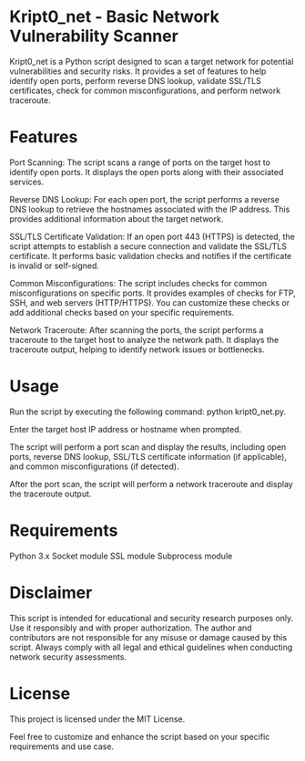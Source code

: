 # Kript0_net - Basic Network Vulnerability Scanner
Kript0_net is a Python script designed to scan a target network for potential vulnerabilities and security risks. It provides a set of features to help identify open ports, perform reverse DNS lookup, validate SSL/TLS certificates, check for common misconfigurations, and perform network traceroute.

# Features
Port Scanning: The script scans a range of ports on the target host to identify open ports. It displays the open ports along with their associated services.

Reverse DNS Lookup: For each open port, the script performs a reverse DNS lookup to retrieve the hostnames associated with the IP address. This provides additional information about the target network.

SSL/TLS Certificate Validation: If an open port 443 (HTTPS) is detected, the script attempts to establish a secure connection and validate the SSL/TLS certificate. It performs basic validation checks and notifies if the certificate is invalid or self-signed.

Common Misconfigurations: The script includes checks for common misconfigurations on specific ports. It provides examples of checks for FTP, SSH, and web servers (HTTP/HTTPS). You can customize these checks or add additional checks based on your specific requirements.

Network Traceroute: After scanning the ports, the script performs a traceroute to the target host to analyze the network path. It displays the traceroute output, helping to identify network issues or bottlenecks.

# Usage
Run the script by executing the following command: python kript0_net.py.

Enter the target host IP address or hostname when prompted.

The script will perform a port scan and display the results, including open ports, reverse DNS lookup, SSL/TLS certificate information (if applicable), and common misconfigurations (if detected).

After the port scan, the script will perform a network traceroute and display the traceroute output.

# Requirements
Python 3.x
Socket module
SSL module
Subprocess module
# Disclaimer
This script is intended for educational and security research purposes only. Use it responsibly and with proper authorization. The author and contributors are not responsible for any misuse or damage caused by this script. Always comply with all legal and ethical guidelines when conducting network security assessments.

# License
This project is licensed under the MIT License.

Feel free to customize and enhance the script based on your specific requirements and use case.

